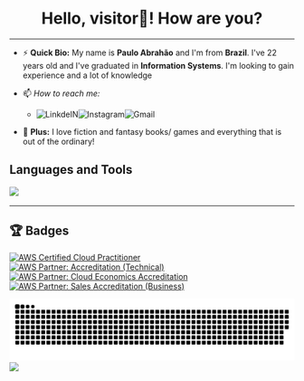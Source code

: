 
<h1 align="center"> Hello, visitor👋! How are you? </h1>

<hr>

- ⚡ <strong>Quick Bio:</strong> My name is <strong>Paulo Abrahão</strong> and I'm from <strong>Brazil</strong>. I've 22 years old and I've graduated in <strong>Information Systems</strong>. I'm looking to gain experience and a lot of knowledge
- 📫 _How to reach me:_  
    - <a target="_blank" href="https://www.linkedin.com/in/paulo-abrah%C3%A3o-841445206/">
        <img align="left" alt="LinkdeIN"  src="https://img.shields.io/badge/LinkedIn-0077B5?style=for-the-badge&logo=linkedin&logoColor=white" />
      </a>  <a target="_blank" href="https://www.instagram.com/paulo_abh/?hl=pt-br">
                <img align="left" alt="Instagram" src="https://img.shields.io/badge/Instagram-E4405F?style=for-the-badge&logo=instagram&logoColor=white" />
              </a>    <a target="_blank" href="mailto:dev.pauloabh@gmail.com">
                        <img align="left" alt="Gmail" src="https://img.shields.io/badge/Gmail-D14836?style=for-the-badge&logo=gmail&logoColor=white" />
                      </a>
 
             
- 👾 <strong>Plus:</strong> I love fiction and fantasy books/ games and everything that is out of the ordinary! 
 
<h2> <strong> Languages and Tools </strong> </h2>
<div align="left">   
    <a href="https://skillicons.dev">
        <img src="https://skillicons.dev/icons?i=js,ts,react,nextjs,gatsby,graphql,mongodb,nodejs,express,jest,html,css,py,selenium,eclipse,wordpress,git,github,figma,aws,azure,firebase,netlify,ps,blender,unreal,tailwind,bootstrap,materialui,sass" />
    </a>
</div>

<hr>

## 🏆 Badges
[![AWS Certified Cloud Practitioner](https://images.credly.com/size/100x100/images/00634f82-b07f-4bbd-a6bb-53de397fc3a6/image.png)](https://www.credly.com/badges/61464eca-75b1-4956-bc79-a6f040025e36/public_url")
[![AWS Partner: Accreditation (Technical)](https://images.credly.com/size/100x100/images/81f903ed-c3a1-4f4b-afcd-e03331a5b12c/image.png)](https://www.credly.com/badges/8a9d9bfd-3db9-4072-85b9-b9e669bc4c32/public_url")
[![AWS Partner: Cloud Economics Accreditation](https://images.credly.com/size/100x100/images/ee35f7c5-696e-47ca-895c-960dfba108b3/image.png)](https://www.credly.com/badges/b222536f-4c49-40ad-8081-18dcb1b8f736/public_url")
[![AWS Partner: Sales Accreditation (Business)](https://images.credly.com/size/100x100/images/a12fff38-aab2-4643-be27-7e5c39ddc75c/image.png)](https://www.credly.com/badges/7ea54717-d615-43b6-b6a4-ae38098b759e/public_url")



![Snake animation](https://github.com/PauloAbrahao/PauloAbrahao/blob/output/github-contribution-grid-snake.svg)
![](https://komarev.com/ghpvc/?username=PauloAbrahao&color=006bed)
